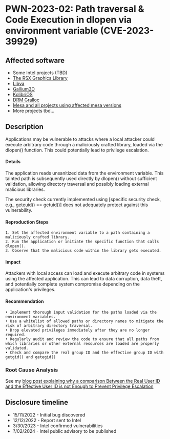 # PWN-2023-02: Path traversal & Code Execution in dlopen via environment variable (CVE-2023-39929)

## Affected software
* Some Intel projects (TBD)
* [The RSX Graphics Library](https://github.com/gzorin/RSXGL/tree/master)
* [Libva](https://cgit.freedesktop.org/libva/)
* [Gallium3D](https://github.com/smowton/vgallium/commit/3ecd6580244bdab19b23658ee9569c062edd9563)
* [KolibriOS](https://github.com/KolibriOS/kolibrios/blob/d0acf78f925860264ad27f613d567bc5fefbbdc3/contrib/sdk/sources/Mesa/mesa-9.2.5/src/egl/drivers/dri2/egl_dri2.c#L393)
* [DRM Gralloc](https://github.com/varadgautam/drm_gralloc)
* [Mesa and all projects using affected mesa versions](https://gitlab.freedesktop.org/mesa/mesa/-/issues/10520)
* More projects tbd...

## Description
Applications may be vulnerable to attacks where a local attacker could execute arbitrary code through a maliciously crafted library, loaded via the dlopen() function. This could potentially lead to privilege escalation.

#### Details
The application reads unsanitized data from the environment variable. This tainted path is subsequently used directly by dlopen() without sufficient validation, allowing directory traversal and possibly loading external malicious libraries.

The security check currently implemented using [specific security check, e.g., geteuid() == getuid()] does not adequately protect against this vulnerability.

#### Reproduction Steps
	1. Set the affected environment variable to a path containing a maliciously crafted library.
	2. Run the application or initiate the specific function that calls dlopen().
	3. Observe that the malicious code within the library gets executed.

#### Impact
Attackers with local access can load and execute arbitrary code in systems using the affected application. This can lead to data corruption, data theft, and potentially complete system compromise depending on the application's privileges.

#### Recommendation
	• Implement thorough input validation for the paths loaded via the environment variables.
	• Use a whitelist of allowed paths or directory names to mitigate the risk of arbitrary directory traversal.
	• Drop elevated privileges immediately after they are no longer required.
	• Regularly audit and review the code to ensure that all paths from which libraries or other external resources are loaded are properly validated.
 	• Check and compare the real group ID and the effective group ID with getgid() and getegid()
  
### Root Cause Analysis
See my [blog post explaining why a comparison Between the Real User ID and the Effective User ID is not Enough to Prevent Privilege Escalation](https://websec.ca/publication/Blog/comparison-between-real-user-id-and-effective-user-id-is-not-enough-to-prevent-privilege-escalation)

## Disclosure timeline
* 15/11/2022 - Initial bug discovered
* 12/12/2022 - Report sent to Intel
* 3/30/2023 - Intel confirmed vulnerabilities
* ?/02/2024 - Intel public advisory to be published

